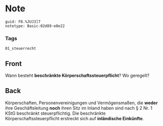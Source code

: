 # Note
```
guid: F8.%JUJ3]7
notetype: Basic-02d89-e0e22
```

### Tags
```
01_steuerrecht
```

## Front
Wann besteht <b>beschränkte Körperschaftssteuerpflicht</b>? Wo
geregelt?

## Back
Körperschaften, Personenvereinigungen und Vermögensmaßen, die
<b>weder</b> ihre Geschäftsleitung <b>noch</b> ihren Sitz im Inland
haben sind nach § 2 Nr. 1 KStG beschränkt steuerpflichtig. Die
beschränkte Körperschaftssteuerpflicht erstreckt sich auf
<b>inländische Einkünfte</b>.
